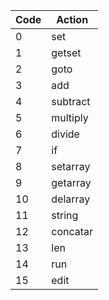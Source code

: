 |Code    |Action  |
|--------|--------|
|0       |set     |
|1       |getset  |
|2       |goto    |
|3       |add     |
|4       |subtract|
|5       |multiply|
|6       |divide  |
|7       |if      |
|8       |setarray|
|9       |getarray|
|10      |delarray|
|11      |string  |
|12      |concatar|
|13      |len     |
|14      |run     |
|15      |edit    |
